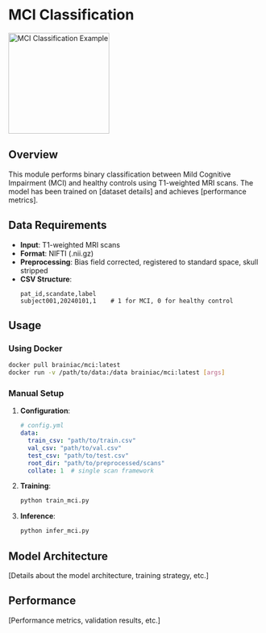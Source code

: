 # MCI Classification

<p align="left">
  <img src="../../pictures/mci.jpeg" width="200" alt="MCI Classification Example"/>
</p>

## Overview

This module performs binary classification between Mild Cognitive Impairment (MCI) and healthy controls using T1-weighted MRI scans. The model has been trained on [dataset details] and achieves [performance metrics].

## Data Requirements

- **Input**: T1-weighted MRI scans
- **Format**: NIFTI (.nii.gz)
- **Preprocessing**: Bias field corrected, registered to standard space, skull stripped
- **CSV Structure**:
  ```
  pat_id,scandate,label
  subject001,20240101,1    # 1 for MCI, 0 for healthy control
  ```

## Usage

### Using Docker

```bash
docker pull brainiac/mci:latest
docker run -v /path/to/data:/data brainiac/mci:latest [args]
```

### Manual Setup

1. **Configuration**:
   ```yaml
   # config.yml
   data:
     train_csv: "path/to/train.csv"
     val_csv: "path/to/val.csv"
     test_csv: "path/to/test.csv"
     root_dir: "path/to/preprocessed/scans"
     collate: 1  # single scan framework
   ```

2. **Training**:
   ```bash
   python train_mci.py
   ```

3. **Inference**:
   ```bash
   python infer_mci.py
   ```

## Model Architecture

[Details about the model architecture, training strategy, etc.]

## Performance

[Performance metrics, validation results, etc.] 